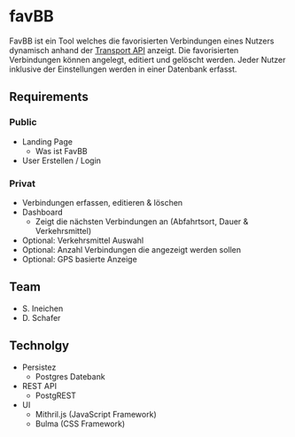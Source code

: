 # favBB

FavBB ist ein Tool welches die favorisierten Verbindungen eines Nutzers dynamisch anhand der [Transport API](https://transport.opendata.ch/) anzeigt.
Die favorisierten Verbindungen können angelegt, editiert und gelöscht werden. Jeder Nutzer inklusive der Einstellungen werden in einer Datenbank erfasst.

## Requirements

### Public

* Landing Page
  * Was ist FavBB
* User Erstellen / Login

### Privat

* Verbindungen erfassen, editieren & löschen
* Dashboard
  * Zeigt die nächsten Verbindungen an (Abfahrtsort, Dauer & Verkehrsmittel)
* Optional: Verkehrsmittel Auswahl
* Optional: Anzahl Verbindungen die angezeigt werden sollen
* Optional: GPS basierte Anzeige

## Team

* S. Ineichen
* D. Schafer

## Technolgy

* Persistez
  * Postgres Datebank
* REST API
  * PostgREST
* UI
  * Mithril.js (JavaScript Framework)
  * Bulma (CSS Framework)
